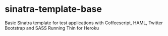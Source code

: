sinatra-template-base
=====================

Basic Sinatra template for test applications with Coffeescript, HAML, Twitter Bootstrap and SASS
Running Thin for Heroku
